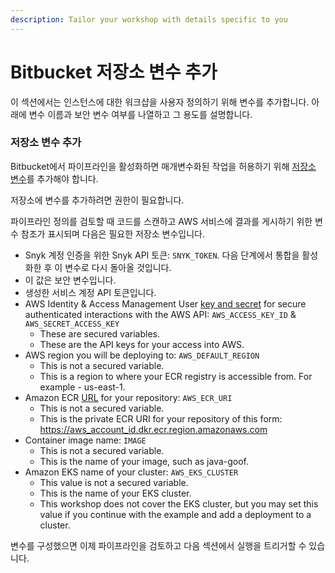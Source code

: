 ```yaml
---
description: Tailor your workshop with details specific to you
---
```


# Bitbucket 저장소 변수 추가

이 섹션에서는 인스턴스에 대한 워크샵을 사용자 정의하기 위해 변수를 추가합니다. 아래에 변수 이름과 보안 변수 여부를 나열하고 그 용도를 설명합니다.

### 저장소 변수 추가

Bitbucket에서 파이프라인을 활성화하면 매개변수화된 작업을 허용하기 위해 [저장소 변수](../../../getting-started/atlassian-integrations/atlassian-bitbucket-pipeline-variables.md)를 추가해야 합니다.

저장소에 변수를 추가하려면 권한이 필요합니다.

파이프라인 정의를 검토할 때 코드를 스캔하고 AWS 서비스에 결과를 게시하기 위한 변수 참조가 표시되며 다음은 필요한 저장소 변수입니다.

* Snyk 계정 인증을 위한 Snyk API 토큰: `SNYK_TOKEN`. 다음 단계에서 통합을 활성화한 후 이 변수로 다시 돌아올 것입니다.
* 이 값은 보안 변수입니다.
* 생성한 서비스 계정 API 토큰입니다.
* AWS Identity & Access Management User [key and secret](https://docs.aws.amazon.com/IAM/latest/UserGuide/id\_credentials\_access-keys.html) for secure authenticated interactions with the AWS API: `AWS_ACCESS_KEY_ID` & `AWS_SECRET_ACCESS_KEY`
  * These are secured variables.
  * These are the API keys for your access into AWS.
* AWS region you will be deploying to: `AWS_DEFAULT_REGION`
  * This is not a secured variable.
  * This is a region to where your ECR registry is accessible from. For example - us-east-1.
* Amazon ECR [URL](https://docs.aws.amazon.com/AmazonECR/latest/userguide/Registries.html) for your repository: `AWS_ECR_URI`
  * This is not a secured variable.
  * This is the private ECR URI for your repository of this form: [https://aws\_account\_id.dkr.ecr.region.amazonaws.com](https://aws\_account\_id.dkr.ecr.region.amazonaws.com)
* Container image name: `IMAGE`
  * This is not a secured variable.
  * This is the name of your image, such as java-goof.
* Amazon EKS name of your cluster: `AWS_EKS_CLUSTER`
  * This value is not a secured variable.
  * This is the name of your EKS cluster.
  * This workshop does not cover the EKS cluster, but you may set this value if you continue with the example and add a deployment to a cluster.

변수를 구성했으면 이제 파이프라인을 검토하고 다음 섹션에서 실행을 트리거할 수 있습니다.
